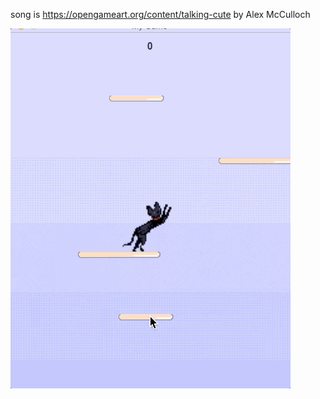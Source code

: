 song is https://opengameart.org/content/talking-cute
by Alex McCulloch

![Gif of Kitty Game](https://github.com/graceolivia/Jumpy-Kitty-Game/blob/master/jumpy%20game.gif?raw=true)
